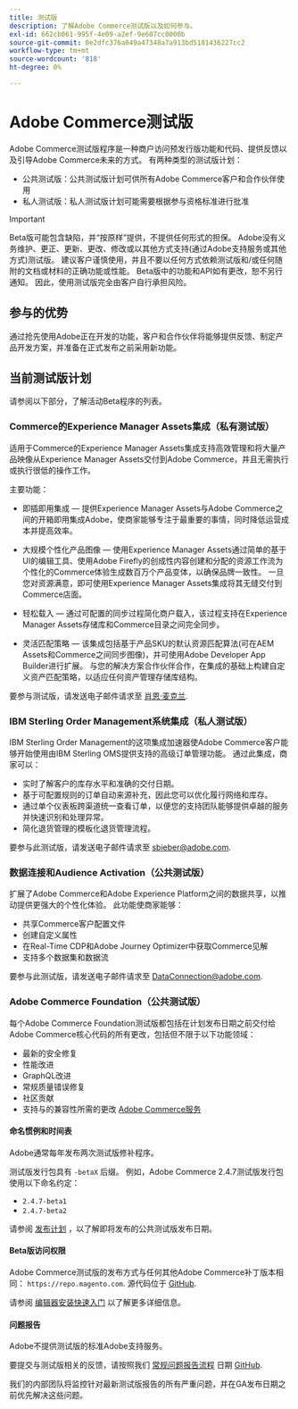 ```yaml
---
title: 测试版
description: 了解Adobe Commerce测试版以及如何参与。
exl-id: 662cb061-995f-4e09-a2ef-9e607cc0000b
source-git-commit: 0e2dfc376a049a47348a7a913bd5181436227cc2
workflow-type: tm+mt
source-wordcount: '818'
ht-degree: 0%

---
```


# Adobe Commerce测试版

Adobe Commerce测试版程序是一种商户访问预发行版功能和代码、提供反馈以及引导Adobe Commerce未来的方式。 有两种类型的测试版计划：

- 公共测试版：公共测试版计划可供所有Adobe Commerce客户和合作伙伴使用
- 私人测试版：私人测试版计划可能需要根据参与资格标准进行批准

>[!IMPORTANT]
>
>Beta版可能包含缺陷，并“按原样”提供，不提供任何形式的担保。 Adobe没有义务维护、更正、更新、更改、修改或以其他方式支持(通过Adobe支持服务或其他方式)测试版。 建议客户谨慎使用，并且不要以任何方式依赖测试版和/或任何随附的文档或材料的正确功能或性能。 Beta版中的功能和API如有更改，恕不另行通知。 因此，使用测试版完全由客户自行承担风险。

## 参与的优势

通过抢先使用Adobe正在开发的功能，客户和合作伙伴将能够提供反馈、制定产品开发方案，并准备在正式发布之前采用新功能。

## 当前测试版计划

请参阅以下部分，了解活动Beta程序的列表。

### Commerce的Experience Manager Assets集成（私有测试版）

适用于Commerce的Experience Manager Assets集成支持高效管理和将大量产品映像从Experience Manager Assets交付到Adobe Commerce，并且无需执行或执行很低的操作工作。

主要功能：

- 即插即用集成 — 提供Experience Manager Assets与Adobe Commerce之间的开箱即用集成Adobe，使商家能够专注于最重要的事情，同时降低运营成本并提高效率。

- 大规模个性化产品图像 — 使用Experience Manager Assets通过简单的基于UI的编辑工具、使用Adobe Firefly的创成性内容创建和分配的资源工作流为个性化的Commerce体验生成数百万个产品变体，以确保品牌一致性。 一旦您对资源满意，即可使用Experience Manager Assets集成将其无缝交付到Commerce店面。

- 轻松载入 — 通过可配置的同步过程简化商户载入，该过程支持在Experience Manager Assets存储库和Commerce目录之间完全同步。

- 灵活匹配策略 — 该集成包括基于产品SKU的默认资源匹配算法(可在AEM Assets和Commerce之间同步图像)，并可使用Adobe Developer App Builder进行扩展。 与您的解决方案合作伙伴合作，在集成的基础上构建自定义资产匹配策略，以适应任何资产管理存储库结构。

要参与测试版，请发送电子邮件请求至 [肖恩·麦克兰](mailto:mccran@adobe.com).

### IBM Sterling Order Management系统集成（私人测试版）

IBM Sterling Order Management的这项集成加速器使Adobe Commerce客户能够开始使用由IBM Sterling OMS提供支持的高级订单管理功能。 通过此集成，商家可以：
- 实时了解客户的库存水平和准确的交付日期。
- 基于可配置规则的订单自动来源补充，因此您可以优化履行网络和库存。
- 通过单个仪表板跨渠道统一查看订单，以便您的支持团队能够提供卓越的服务并快速识别和处理异常。
- 简化退货管理的模板化退货管理流程。

要参与此测试版，请发送电子邮件请求至 [sbieber@adobe.com](mailto:sbieber@adobe.com).

### 数据连接和Audience Activation（公共测试版）

扩展了Adobe Commerce和Adobe Experience Platform之间的数据共享，以推动提供更强大的个性化体验。 此功能使商家能够：
- 共享Commerce客户配置文件
- 创建自定义属性
- 在Real-Time CDP和Adobe Journey Optimizer中获取Commerce见解
- 支持多个数据集和数据流

要参与此测试版，请发送电子邮件请求至 [DataConnection@adobe.com](mailto:DataConnection@adobe.com).

### Adobe Commerce Foundation（公共测试版）

每个Adobe Commerce Foundation测试版都包括在计划发布日期之前交付给Adobe Commerce核心代码的所有更改，包括但不限于以下功能领域：

- 最新的安全修复
- 性能改进
- GraphQL改进
- 常规质量错误修复
- 社区贡献
- 支持与的兼容性所需的更改 [Adobe Commerce服务](https://experienceleague.adobe.com/docs/commerce-merchant-services/user-guides/home.html)

#### 命名惯例和时间表

Adobe通常每年发布两次测试版修补程序。

测试版发行包具有 `-betaX` 后缀。 例如，Adobe Commerce 2.4.7测试版发行包使用以下命名约定：

- `2.4.7-beta1`
- `2.4.7-beta2`

请参阅 [发布计划](schedule.md) ，以了解即将发布的公共测试版发布日期。


#### Beta版访问权限

Adobe Commerce测试版的发布方式与任何其他Adobe Commerce补丁版本相同： `https://repo.magento.com`. 源代码位于 [GitHub](https://github.com/magento/magento2).

请参阅 [编辑器安装快速入门](../installation/composer.md) 以了解更多详细信息。

#### 问题报告

Adobe不提供测试版的标准Adobe支持服务。

要提交与测试版相关的反馈，请按照我们 [常规问题报告流程](https://developer.adobe.com/commerce/contributor/guides/code-contributions/) 日期 [GitHub](https://github.com/magento/magento2).

我们的内部团队将监控针对最新测试版报告的所有严重问题，并在GA发布日期之前优先解决这些问题。
